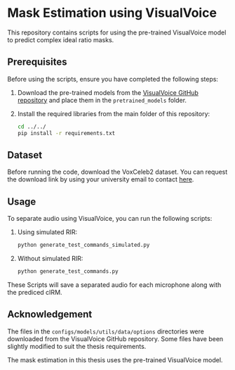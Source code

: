 # Mask Estimation using VisualVoice

This repository contains scripts for using the pre-trained VisualVoice model to predict complex ideal ratio masks.

## Prerequisites

Before using the scripts, ensure you have completed the following steps:

1. Download the pre-trained models from the [VisualVoice GitHub repository](https://github.com/facebookresearch/VisualVoice) and place them in the `pretrained_models` folder.
2. Install the required libraries from the main folder of this repository:

    ```bash
    cd ../../
    pip install -r requirements.txt
    ```

## Dataset

Before running the code, download the VoxCeleb2 dataset. You can request the download link by using your university email to contact [here](https://mm.kaist.ac.kr/datasets/voxceleb).

## Usage

To separate audio using VisualVoice, you can run the following scripts:

1. Using simulated RIR:

    ```bash
    python generate_test_commands_simulated.py
    ```

2. Without simulated RIR:

    ```bash
    python generate_test_commands.py
    ```
These Scripts will save a separated audio for each microphone along with the prediced cIRM.

## Acknowledgement

The files in the `configs/models/utils/data/options` directories were downloaded from the VisualVoice GitHub repository. Some files have been slightly modified to suit the thesis requirements.

The mask estimation in this thesis uses the pre-trained VisualVoice model. 
